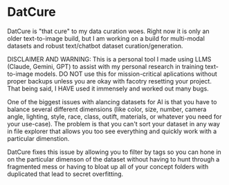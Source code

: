 # DatCure
DatCure is "that cure" to my data curation woes. Right now it is only an older text-to-image build, but I am working on a build for multi-modal datasets and robust text/chatbot dataset curation/generation. 


DISCLAIMER AND WARNING: This is a personal tool I made using LLMS (Claude, Gemini, GPT) to assist with my personal research in training text-to-image models. DO NOT use this for mission-critical aplications without proper backups unless you are okay with facotry resetting your project. That being said, I HAVE used it immensely and worked out many bugs.


One of the biggest issues with alancing datasets for AI is that you have to balance several different dimensions (like color, size, number, camera angle, lighting, style, race, class, outift, materials, or whatever you need for your use-case). The problem is that you can't sort your dataset in any way in file explorer that allows you too see everything and quickly work with a particular dimenstion. 

DatCure fixes this issue by allowing you to filter by tags so you can hone in on the particular dimenson of the dataset without having to hunt through a fragmented mess or having to bloat up all of your concept folders with duplicated that lead to secret overfitting. 


